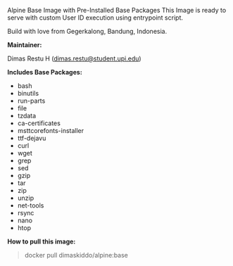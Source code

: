 Alpine Base Image with Pre-Installed Base Packages
This Image is ready to serve with custom User ID execution using entrypoint script.

Build with love from Gegerkalong, Bandung, Indonesia.

**Maintainer:**

Dimas Restu H (<dimas.restu@student.upi.edu>)

**Includes Base Packages:**

- bash
- binutils
- run-parts
- file
- tzdata
- ca-certificates
- msttcorefonts-installer
- ttf-dejavu
- curl
- wget
- grep
- sed
- gzip
- tar
- zip
- unzip
- net-tools
- rsync
- nano
- htop

**How to pull this image:**

> docker pull dimaskiddo/alpine:base
